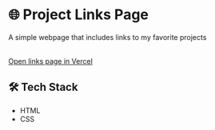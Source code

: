 # 🌐 Project Links Page

A simple webpage that includes links to my favorite projects <br></br>

[Open links page in Vercel](https://project-links-page.vercel.app/)


## 🛠 Tech Stack
- HTML
- CSS


